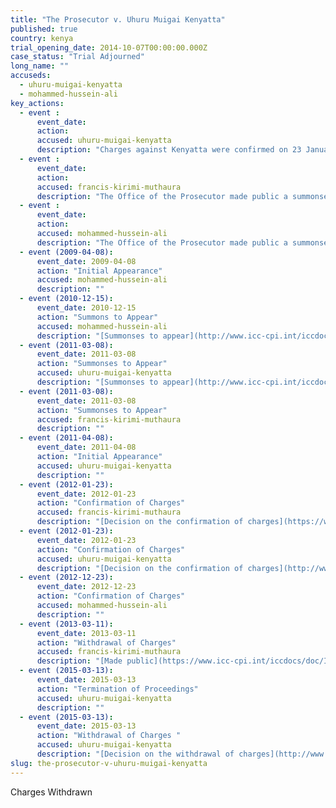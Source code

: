 ```yaml
---
title: "The Prosecutor v. Uhuru Muigai Kenyatta"
published: true
country: kenya
trial_opening_date: 2014-10-07T00:00:00.000Z
case_status: "Trial Adjourned"
long_name: ""
accuseds:
  - uhuru-muigai-kenyatta
  - mohammed-hussein-ali
key_actions:
  - event :
      event_date:
      action:
      accused: uhuru-muigai-kenyatta
      description: "Charges against Kenyatta were confirmed on 23 January 2012. The notice to withdraw charges was made public on 5 December 2014. Charges against him were withdrawn on 13 March 2015. The Trial Chamber terminated the proceedings on 13 March 2015."
  - event :
      event_date:
      action:
      accused: francis-kirimi-muthaura
      description: "The Office of the Prosecutor made public a summonses to appear for Muthaura on December 15, 2010. Charges were confirmed by Pre-Trial Chamber II on January 23, 2012. However, the Office of the Prosecutor [withdrew](https://www.icc-cpi.int/en_menus/icc/press%20and%20media/press%20releases/Pages/OTP-statement-11-03-2013.aspx) charges against Muthaura on March 11, 2013."
  - event :
      event_date:
      action:
      accused: mohammed-hussein-ali
      description: "The Office of the Prosecutor made public a summonses to appear for on Ali 15 December 2010. Pre-Trial Chamber II declined to confirm the charges on January 23, 2012."
  - event (2009-04-08):
      event_date: 2009-04-08
      action: "Initial Appearance"
      accused: mohammed-hussein-ali
      description: ""
  - event (2010-12-15):
      event_date: 2010-12-15
      action: "Summons to Appear"
      accused: mohammed-hussein-ali
      description: "[Summonses to appear](http://www.icc-cpi.int/iccdocs/doc/doc1037052.pdf)"
  - event (2011-03-08):
      event_date: 2011-03-08
      action: "Summonses to Appear"
      accused: uhuru-muigai-kenyatta
      description: "[Summonses to appear](http://www.icc-cpi.int/iccdocs/doc/doc1037052.pdf)"
  - event (2011-03-08):
      event_date: 2011-03-08
      action: "Summonses to Appear"
      accused: francis-kirimi-muthaura
      description: ""
  - event (2011-04-08):
      event_date: 2011-04-08
      action: "Initial Appearance"
      accused: uhuru-muigai-kenyatta
      description: ""
  - event (2012-01-23):
      event_date: 2012-01-23
      action: "Confirmation of Charges"
      accused: francis-kirimi-muthaura
      description: "[Decision on the confirmation of charges](https://www.icc-cpi.int/iccdocs/doc/doc1314543.pdf)"
  - event (2012-01-23):
      event_date: 2012-01-23
      action: "Confirmation of Charges"
      accused: uhuru-muigai-kenyatta
      description: "[Decision on the confirmation of charges](http://www.icc-cpi.int/iccdocs/doc/doc1314543.pdf)"
  - event (2012-12-23):
      event_date: 2012-12-23
      action: "Confirmation of Charges"
      accused: mohammed-hussein-ali
      description: ""
  - event (2013-03-11):
      event_date: 2013-03-11
      action: "Withdrawal of Charges"
      accused: francis-kirimi-muthaura
      description: "[Made public](https://www.icc-cpi.int/iccdocs/doc/ICC-01-09-02-11-687.pdf)"
  - event (2015-03-13):
      event_date: 2015-03-13
      action: "Termination of Proceedings"
      accused: uhuru-muigai-kenyatta
      description: ""
  - event (2015-03-13):
      event_date: 2015-03-13
      action: "Withdrawal of Charges "
      accused: uhuru-muigai-kenyatta
      description: "[Decision on the withdrawal of charges](http://www.icc-cpi.int/iccdocs/doc/doc1936247.pdf)"
slug: the-prosecutor-v-uhuru-muigai-kenyatta
---
```


Charges Withdrawn

